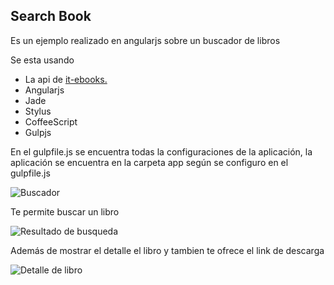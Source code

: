

Search Book
--------

Es un ejemplo realizado en angularjs sobre un buscador de libros 

Se esta usando 
- La api de [it-ebooks.](http://it-ebooks-api.info/)
- Angularjs
- Jade
- Stylus
- CoffeeScript
- Gulpjs

En el gulpfile.js se encuentra todas la configuraciones de la aplicación, la aplicación se encuentra en la carpeta app según se configuro en el gulpfile.js


![Buscador](http://i.imgur.com/q1Hcw8X.png)

Te permite buscar un libro

![Resultado de busqueda](http://i.imgur.com/hEEAxcA.png)

Además de mostrar el detalle el libro y tambien te ofrece el link de descarga

![Detalle de libro](http://i.imgur.com/ALwrKM8.png)
